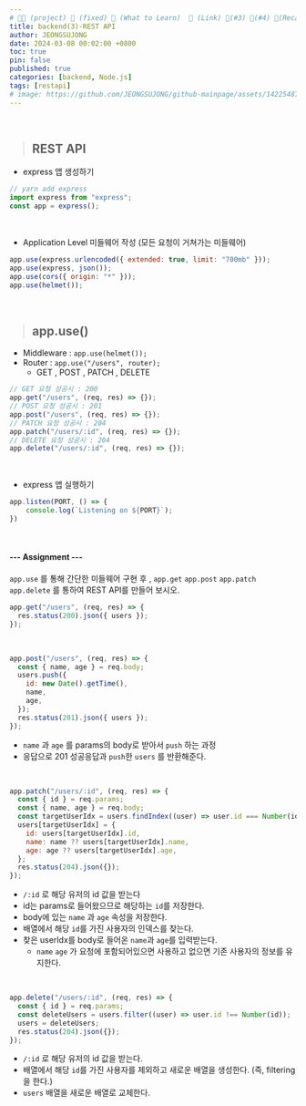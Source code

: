 ```yaml
---
# 👨‍💻 (project) 📌 (fixed) 📖 (What to Learn)  🌱 (Link) 🧷(#3) 📌(#4) 👀(Recap)
title: backend(3)-REST API
author: JEONGSUJONG
date: 2024-03-08 00:02:00 +0800
toc: true
pin: false
published: true
categories: [backend, Node.js]
tags: [restapi]
# image: https://github.com/JEONGSUJONG/github-mainpage/assets/142254876/63a46f26-e1ae-489a-a5ce-154f4d4aa987
---
```


<br>

> ## REST API

- express 앱 생성하기

```javascript
// yarn add express
import express from "express";
const app = express();
```

<br>

- Application Level 미들웨어 작성 (모든 요청이 거쳐가는 미들웨어)

```javascript
app.use(express.urlencoded({ extended: true, limit: "700mb" }));
app.use(express, json());
app.use(cors({ origin: "*" }));
app.use(helmet());
```

<br>

> ## app.use()

- Middleware : `app.use(helmet());`
- Router : `app.use("/users", router);`
  - GET , POST , PATCH , DELETE

```javascript
// GET 요청 성공시 : 200
app.get("/users", (req, res) => {});
// POST 요청 성공시 : 201
app.post("/users", (req, res) => {});
// PATCH 요청 성공시 : 204
app.patch("/users/:id", (req, res) => {});
// DELETE 요청 성공시 : 204
app.delete("/users/:id", (req, res) => {});
```

<br>

- express 앱 실행하기

```javascript
app.listen(PORT, () => {
    console.log(`Listening on ${PORT}`);
})
```

<br>

#### --- Assignment ---

`app.use` 를 통해 간단한 미들웨어 구현 후 , `app.get` `app.post` `app.patch` `app.delete` 를 통하여 REST API를 만들어 보시오.

```javascript
app.get("/users", (req, res) => {
  res.status(200).json({ users });
});
```

<br>

```javascript
app.post("/users", (req, res) => {
  const { name, age } = req.body;
  users.push({
    id: new Date().getTime(),
    name,
    age,
  });
  res.status(201).json({ users });
});
```
- `name` 과 `age` 를 params의 body로 받아서 `push` 하는 과정
- 응답으로 201 성공응답과 `push`한 `users` 를 반환해준다.

<br>

```javascript
app.patch("/users/:id", (req, res) => {
  const { id } = req.params;
  const { name, age } = req.body;
  const targetUserIdx = users.findIndex((user) => user.id === Number(id));
  users[targetUserIdx] = {
    id: users[targetUserIdx].id,
    name: name ?? users[targetUserIdx].name,
    age: age ?? users[targetUserIdx].age,
  };
  res.status(204).json({});
});
```
- `/:id` 로 해당 유저의 id 값을 받는다
- id는 params로 들어왔으므로 해당하는 `id`를 저장한다.
- body에 있는 `name` 과 `age` 속성을 저장한다.
- 배열에서 해당 `id`를 가진 사용자의 인덱스를 찾는다.
- 찾은 userIdx를 body로 들어온 `name`과 `age`를 입력받는다.
    - `name` `age` 가 요청에 포함되어있으면 사용하고 없으면 기존 사용자의 정보를 유지한다.

<br>

```javascript
app.delete("/users/:id", (req, res) => {
  const { id } = req.params;
  const deleteUsers = users.filter((user) => user.id !== Number(id));
  users = deleteUsers;
  res.status(204).json({});
});
```
- `/:id` 로 해당 유저의 id 값을 받는다.
- 배열에서 해당 `id`를 가진 사용자를 제외하고 새로운 배열을 생성한다. (즉, filtering 을 한다.)
- `users` 배열을 새로운 배열로 교체한다.